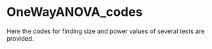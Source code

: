 # OneWayANOVA_codes
Here the codes for finding size and power values of several tests are provided.
